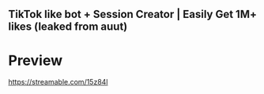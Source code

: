 ## TikTok like bot + Session Creator | Easily Get 1M+ likes (leaked from auut)

# Preview
https://streamable.com/15z84l

